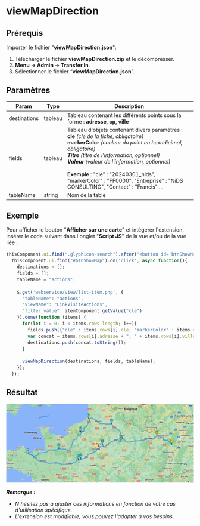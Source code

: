 # viewMapDirection

## Prérequis 

Importer le fichier "**viewMapDirection.json**":

1. Télécharger le fichier **viewMapDirection.zip** et le décompresser.
2. **Menu → Admin → Transfer In**.
3. Sélectionner le fichier “**viewMapDirection.json**”.

## Paramètres

| Param | Type | Description |
|-------|------|-------------|
|destinations|	tableau|	Tableau contenant les différents points sous la forme : **adresse, cp, ville**
|fields|	tableau|	Tableau d'objets contenant divers paramètres : <br>**cle** *(cle de la fiche, obligatoire)*<br>**markerColor** *(couleur du point en hexadicimal, obligatoire)<br>**Titre** (titre de l'information, optionnel)<br> **Valeur** (valeur de l'information, optionnel)*<br><br>**Exemple** : "cle" : "20240301_nids", "markerColor" : "FF0000", "Entreprise" : "NiDS CONSULTING", "Contact" : "Francis" ...
|tableName|	string|	Nom de la table

## Exemple

Pour afficher le bouton "**Afficher sur une carte**" et intégerer l'extension, insérer le code suivant dans l'onglet "**Script JS**" de la vue et/ou de la vue liée :
```javascript
thisComponent.ui.find(".glyphicon-search").after("<button id='btnShowMap' type='button' role='button' class='btn btn-info' style='margin-left:5px; color:white;' title='Afficher sur une carte'><i class='fas fa-map-marker-alt'></i>&nbsp;<span class='trn'>Afficher sur une carte</span></button>");
  thisComponent.ui.find("#btnShowMap").on('click', async function(){
    destinations = [];
    fields = [];
    tableName = "actions";

    $.get('webservice/view/list-item.php', {
      "tableName": "actions",
      "viewName": "LinkVisiteActions",
      "filter_value": itemComponent.getValue("cle")
    }).done(function (items) {
      for(let i = 0; i < items.rows.length; i++){
        fields.push({"cle" : items.rows[i].cle, "markerColor" : items.rows[i].code_couleur, "Entreprise": items.rows[i].nom_entreprise, "Ville": items.rows[i].ville, "CP": items.rows[i].cp, "Contact": items.rows[i].prenom + ' ' + items.rows[i].nom + ' ' + items.rows[i].telephone, "RDV" : gopaas.date.toFr(items.rows[i].date_debut) + ' à ' + items.rows[i].heure_debut});
        var concat = items.rows[i].adresse + ", " + items.rows[i].ville + ", " + items.rows[i].cp;
        destinations.push(concat.toString());
      }

      viewMapDirection(destinations, fields, tableName);
    });
  });
```

## Résultat

![alt_text](images/viewMapDirection.png "Carte")

***Remarque :***
+ *N'hésitez pas à ajuster ces informations en fonction de votre cas d'utilisation spécifique.*
+ *L'extension est modifiable, vous pouvez l'adapter à vos besoins.*
